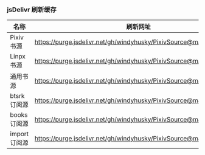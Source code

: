 ### jsDelivr 刷新缓存

| 名称          | 刷新网址                                                                |
| -------------| --------------------------------------------------------------------- |
| Pixiv 书源　  | https://purge.jsdelivr.net/gh/windyhusky/PixivSource@main/pixiv.json  |
| Linpx 书源　  | https://purge.jsdelivr.net/gh/windyhusky/PixivSource@main/linpx.json  |
| 通用书源　　   | https://purge.jsdelivr.net/gh/windyhusky/PixivSource@main/normal.json |
| btsrk 订阅源  | https://purge.jsdelivr.net/gh/windyhusky/PixivSource@main/btsrk.json  |
| books 订阅源  | https://purge.jsdelivr.net/gh/windyhusky/PixivSource@main/books.json  |
| import 订阅源 | https://purge.jsdelivr.net/gh/windyhusky/PixivSource@main/import.json |
